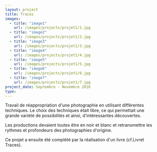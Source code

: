 ```yaml
---
layout: project
title: Traces
images:
  - title: "image1"
    url: /images/projects/projet1/1.jpg
  - title: "image2"
    url: /images/projects/projet1/2.jpg
  - title: "image3"
    url: /images/projects/projet1/3.jpg
  - title: "image4"
    url: /images/projects/projet1/4.jpg
  - title: "image5"
    url: /images/projects/projet1/5.jpg
  - title: "image6"
    url: /images/projects/projet1/6.jpg
  - title: "image7"
    url: /images/projects/projet1/7.jpg
project_date: Septembre - Novembre 2016
type: 
---
```

Travail de réappropriation d'une photographie en utilisant différentes techniques.
Le choix des techniques était libre, ce qui permettait une grande variété de possibilités et ainsi, d'intéressantes découvertes.

Les productions devaient toutes être en noir et blanc et retransmettre les rythmes et profondeurs des photographies d'origine.

Ce projet a ensuite été complété par la réalisation d'un livre (cf.Livret Traces).

